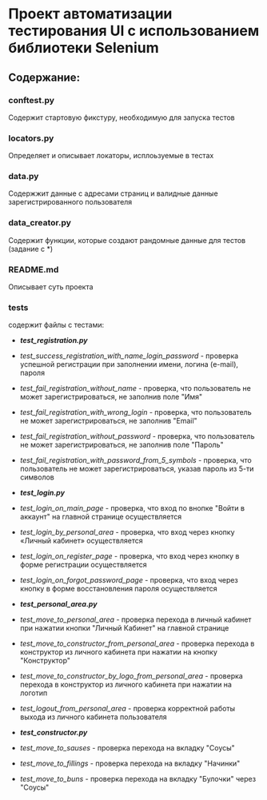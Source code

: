 # Проект автоматизации тестирования UI с использованием библиотеки Selenium

## **Содержание**:

### **conftest.py**
Содержит стартовую фикстуру, необходимую для запуска тестов

### **locators.py**
Определяет и описывает локаторы, исплоьзуемые в тестах

### **data.py**
Содержжит данные с адресами страниц и валидные данные зарегистрированного пользователя

### **data_creator.py**
Содержит функции, которые создают рандомные данные для тестов (задание с *)

### **README.md** 
Описывает суть проекта

### **tests**
содержит файлы с тестами:
- ***test_registration.py***
- *test_success_registration_with_name_login_password* - проверка успешной регистрации при заполнении имени, логина (e-mail), пароля
- *test_fail_registration_without_name* - проверка, что пользователь не может зарегистрироваться, не заполнив поле "Имя"
- *test_fail_registration_with_wrong_login* - проверка, что пользователь не может зарегистрироваться, не заполнив "Email"
- *test_fail_registration_without_password* - проверка, что пользователь не может зарегистрироваться, не заполнив поле "Пароль"
- *test_fail_registration_with_password_from_5_symbols* - проверка, что пользователь не может зарегистрироваться, указав пароль из 5-ти символов

- ***test_login.py***
- *test_login_on_main_page* - проверка, что вход по внопке "Войти в аккаунт" на главной странице осуществляется
- *test_login_by_personal_area* - проверка, что вход через кнопку «Личный кабинет» осуществляется
- *test_login_on_register_page* - проверка, что вход через кнопку в форме регистрации осуществляется
- *test_login_on_forgot_password_page* - проверка, что вход через кнопку в форме восстановления пароля осуществляется

- ***test_personal_area.py***
- *test_move_to_personal_area* - проверка перехода в личный кабинет при нажатии кнопки "Личный Кабинет" на главной странице
- *test_move_to_constructor_from_personal_area* - проверка перехода в конструктор из личного кабинета при нажатии на кнопку "Конструктор"
- *test_move_to_constructor_by_logo_from_personal_area* - проверка перехода в конструктор из личного кабинета при нажатии на логотип
- *test_logout_from_personal_area*  - проверка корректной работы выхода из личного кабинета пользователя

- ***test_constructor.py***
- *test_move_to_sauses* - проверка перехода на вкладку "Соусы"
- *test_move_to_fillings* - проверка перехода на вкладку "Начинки"
- *test_move_to_buns* - проверка перехода на вкладку "Булочки" через "Соусы"
